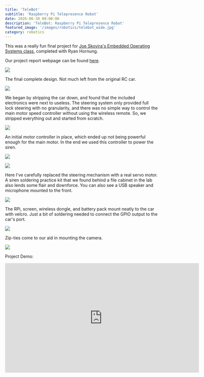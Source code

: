 ```yaml
---
title: 'TeleBot'
subtitle: 'Raspberry Pi Telepresence Robot'
date: 2026-06-30 00:00:00
description: 'TeleBot: Raspberry Pi Telepresence Robot'
featured_image: '/images/robotics/telebot_wide.jpg'
category: robotics
---
```


This was a really fun final project for [Joe Skovira's Embedded Operating Systems class](http://skovira.ece.cornell.edu/ece5725/), completed with Ryan Hornung.

Our project report webpage can be found [here](https://courses.ece.cornell.edu/ece5990/ECE5725_Spring2018_Projects/rmh286_aw698/index.html).

![](/images/robotics/telebot_wide.jpg)

The final complete design. Not much left from the original RC car.

![](/images/robotics/telebot_1.jpg)

We began by stripping the car down, and found that the included electronics were next to useless. The steering system only provided full lock steering with no granularity, and there was no simple way to control the main motor speed controller without using the wireless remote. So, we stripped everything out and started from scratch.

![](/images/robotics/telebot_2.jpg)

An initial motor controller in place, which ended up not being powerful enough for the main motor. In the end we used this controller to power the siren.

![](/images/robotics/telebot_servo.jpg)

![](/images/robotics/telebot_3.jpg)

Here I've carefully replaced the steering mechanism with a real servo motor. A siren soldering practice kit that we found behind a file cabinet in the lab also lends some flair and downforce. You can also see a USB speaker and microphone mounted to the front.

![](/images/robotics/telebot_4.jpg)

The RPi, screen, wireless dongle, and battery pack mount neatly to the car with velcro. Just a bit of soldering needed to connect the GPIO output to the car's port.

![](/images/robotics/telebot_close.jpg)

Zip-ties come to our aid in mounting the camera.

![](/images/robotics/telebot_wide.jpg)

Project Demo:
<iframe width="640" height="360" src="https://www.youtube.com/embed/dGhWkqhyawY" frameborder="0" allow="accelerometer; autoplay; encrypted-media; gyroscope; picture-in-picture" allowfullscreen></iframe>
